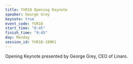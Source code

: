 ```yaml
---
title: YVR18 Opening Keynote
speaker: George Grey
keynote: true
event_code: YVR18
start_time: "8:45"
finish_time: "9:45"
day: Monday
session_id: YVR18-100K1
---
```

Opening Keynote presented by George Grey, CEO of Linaro.